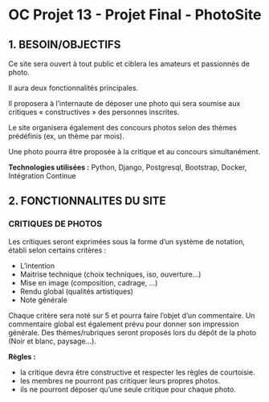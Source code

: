 # OC Projet 13 - Projet Final - PhotoSite

## 1.	BESOIN/OBJECTIFS

Ce site sera ouvert à tout public et ciblera les amateurs et passionnés de photo.

Il aura deux fonctionnalités principales.

Il proposera à l’internaute de déposer une photo qui sera soumise aux critiques « constructives » des personnes inscrites.

Le site organisera également des concours photos selon des thèmes prédéfinis (ex, un thème par mois).

Une photo pourra être proposée à la critique et au concours simultanément.

**Technologies utilisées :**
Python, Django, Postgresql, Bootstrap, Docker, Intégration Continue


## 2.	FONCTIONNALITES DU SITE



### CRITIQUES DE PHOTOS

Les critiques seront exprimées sous la forme d’un système de notation, établi selon certains critères :

* L’intention
* Maitrise technique (choix techniques, iso, ouverture…)
* Mise en image (composition, cadrage, …)
* Rendu global (qualités artistiques)
* Note générale

Chaque critère sera noté sur 5 et pourra faire l’objet d’un commentaire.
Un commentaire global est également prévu pour donner son impression générale.
Des thèmes/rubriques seront proposés lors du dépôt de la photo (Noir et blanc, paysage…).

**Règles :**
* la critique devra être constructive et respecter les règles de courtoisie.
* les membres ne pourront pas critiquer leurs propres photos.
* ils ne pourront déposer qu’une seule critique pour chaque photo.